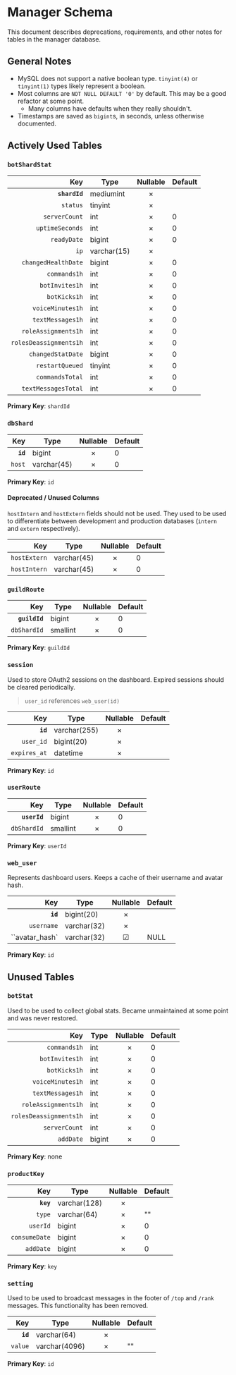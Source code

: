 # Manager Schema

This document describes deprecations, requirements, and other notes for tables in the manager database.

## General Notes

- MySQL does not support a native boolean type. `tinyint(4)` or `tinyint(1)` types likely represent a boolean.
- Most columns are `NOT NULL DEFAULT '0'` by default. This may be a good refactor at some point.
  - Many columns have defaults when they really shouldn't.
- Timestamps are saved as `bigint`s, in seconds, unless otherwise documented.

## Actively Used Tables

### `botShardStat`

|                    Key | Type        | Nullable | Default |
| ---------------------: | ----------- | :------: | ------- |
|          **`shardId`** | mediumint   |    ×     |         |
|               `status` | tinyint     |    ×     |         |
|          `serverCount` | int         |    ×     | 0       |
|        `uptimeSeconds` | int         |    ×     | 0       |
|            `readyDate` | bigint      |    ×     | 0       |
|                   `ip` | varchar(15) |    ×     |         |
|    `changedHealthDate` | bigint      |    ×     | 0       |
|           `commands1h` | int         |    ×     | 0       |
|         `botInvites1h` | int         |    ×     | 0       |
|           `botKicks1h` | int         |    ×     | 0       |
|       `voiceMinutes1h` | int         |    ×     | 0       |
|       `textMessages1h` | int         |    ×     | 0       |
|    `roleAssignments1h` | int         |    ×     | 0       |
| `rolesDeassignments1h` | int         |    ×     | 0       |
|      `changedStatDate` | bigint      |    ×     | 0       |
|        `restartQueued` | tinyint     |    ×     | 0       |
|        `commandsTotal` | int         |    ×     | 0       |
|    `textMessagesTotal` | int         |    ×     | 0       |

**Primary Key**: `shardId`

### `dbShard`

|      Key | Type        | Nullable | Default |
| -------: | ----------- | :------: | ------- |
| **`id`** | bigint      |    ×     | 0       |
|   `host` | varchar(45) |    ×     | 0       |

**Primary Key**: `id`

#### Deprecated / Unused Columns

`hostIntern` and `hostExtern` fields should not be used.
They used to be used to differentiate between development
and production databases (`intern` and `extern` respectively).

|          Key | Type        | Nullable | Default |
| -----------: | ----------- | :------: | ------- |
| `hostExtern` | varchar(45) |    ×     | 0       |
| `hostIntern` | varchar(45) |    ×     | 0       |

### `guildRoute`

|           Key | Type     | Nullable | Default |
| ------------: | -------- | :------: | ------- |
| **`guildId`** | bigint   |    ×     | 0       |
|   `dbShardId` | smallint |    ×     | 0       |

**Primary Key**: `guildId`

### `session`

Used to store OAuth2 sessions on the dashboard.
Expired sessions should be cleared periodically.

> `user_id` references `web_user(id)`

|          Key | Type         | Nullable | Default |
| -----------: | ------------ | :------: | ------- |
|     **`id`** | varchar(255) |    ×     |         |
|    `user_id` | bigint(20)   |    ×     |         |
| `expires_at` | datetime     |    ×     |         |

**Primary Key**: `id`

### `userRoute`

|          Key | Type     | Nullable | Default |
| -----------: | -------- | :------: | ------- |
| **`userId`** | bigint   |    ×     | 0       |
|  `dbShardId` | smallint |    ×     | 0       |

**Primary Key**: `userId`

### `web_user`

Represents dashboard users. Keeps a cache of their username and avatar hash.

|            Key | Type        | Nullable | Default |
| -------------: | ----------- | :------: | ------- |
|       **`id`** | bigint(20)  |    ×     |         |
|     `username` | varchar(32) |    ×     |         |
| ``avatar_hash` | varchar(32) |    ☑︎     | NULL    |

**Primary Key**: `id`

## Unused Tables

### `botStat`

Used to be used to collect global stats. Became unmaintained at some point and was never restored.

|                    Key | Type   | Nullable | Default |
| ---------------------: | ------ | :------: | ------- |
|           `commands1h` | int    |    ×     | 0       |
|         `botInvites1h` | int    |    ×     | 0       |
|           `botKicks1h` | int    |    ×     | 0       |
|       `voiceMinutes1h` | int    |    ×     | 0       |
|       `textMessages1h` | int    |    ×     | 0       |
|    `roleAssignments1h` | int    |    ×     | 0       |
| `rolesDeassignments1h` | int    |    ×     | 0       |
|          `serverCount` | int    |    ×     | 0       |
|              `addDate` | bigint |    ×     | 0       |

**Primary Key**: none

### `productKey`

|           Key | Type         | Nullable | Default |
| ------------: | ------------ | :------: | ------- |
|     **`key`** | varchar(128) |    ×     |         |
|        `type` | varchar(64)  |    ×     | ""      |
|      `userId` | bigint       |    ×     | 0       |
| `consumeDate` | bigint       |    ×     | 0       |
|     `addDate` | bigint       |    ×     | 0       |

**Primary Key**: `key`

### `setting`

Used to be used to broadcast messages in the footer of `/top` and `/rank` messages.
This functionality has been removed.

|      Key | Type          | Nullable | Default |
| -------: | ------------- | :------: | ------- |
| **`id`** | varchar(64)   |    ×     |         |
|  `value` | varchar(4096) |    ×     | ""      |

**Primary Key**: `id`
